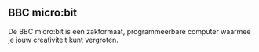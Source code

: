 ## BBC micro:bit

De BBC micro:bit is een zakformaat, programmeerbare computer waarmee je jouw creativiteit kunt vergroten.
